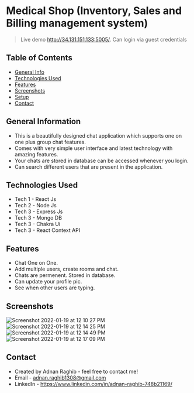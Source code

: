 # Medical Shop (Inventory, Sales and Billing management system)
> Live demo http://34.131.151.133:5005/. Can login via guest credentials

## Table of Contents
* [General Info](#general-information)
* [Technologies Used](#technologies-used)
* [Features](#features)
* [Screenshots](#screenshots)
* [Setup](#setup)
* [Contact](#contact)
<!-- * [License](#license) -->


## General Information
- This is a beautifully designed chat application which supports one on one plus group chat features.
- Comes with very simple user interface and latest technology with amazing features.
- Your chats are stored in database can be accessed whenever you login.
- Can search different users that are present in the application.


## Technologies Used
- Tech 1 - React Js
- Tech 2 - Node Js
- Tech 3 - Express Js
- Tech 3 - Mongo DB
- Tech 3 - Chakra Ui
- Tech 3 - React Context API


## Features
- Chat One on One.
- Add multiple users, create rooms and chat.
- Chats are permenent. Stored in database.
- Can update your profile pic.
- See when other users are typing.


## Screenshots
![Screenshot 2022-01-19 at 12 10 27 PM](https://user-images.githubusercontent.com/56679676/150078807-39e5a7ef-edcd-4f02-83df-e8fafab1077c.jpg)
![Screenshot 2022-01-19 at 12 14 25 PM](https://user-images.githubusercontent.com/56679676/150078824-501ede90-a6cf-4076-9105-137203b65576.jpg)
![Screenshot 2022-01-19 at 12 14 49 PM](https://user-images.githubusercontent.com/56679676/150078833-6852a76c-204b-49f1-8112-4a57914470b8.jpg)
![Screenshot 2022-01-19 at 12 17 09 PM](https://user-images.githubusercontent.com/56679676/150078845-51963c89-cddc-49ae-8348-370127a801aa.jpg)
<!-- If you have screenshots you'd like to share, include them here. -->

## Contact
- Created by Adnan Raghib - feel free to contact me!
- Email - adnan.raghib1308@gmail.com
- LinkedIn - https://www.linkedin.com/in/adnan-raghib-748b21169/
